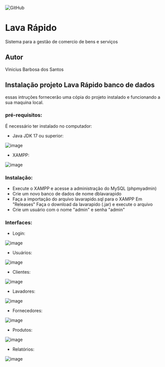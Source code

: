![GitHub](https://img.shields.io/github/license/viniciussantosbarbosa/agenda)
# Lava Rápido
Sistema para a gestão de comercio de bens e serviços

## Autor
Vinicius Barbosa dos Santos

## Instalação projeto Lava Rápido banco de dados
essas intruções fornecerão uma cópia do projeto instalado e funcionando a sua maquina local. 
### pré-requisitos:
É necessário ter instalado no computador:

* Java JDK 17 ou superior:
   
![image](https://github.com/viniciussantosbarbosa/agenda/assets/95319523/6ebd995d-a7a1-492a-a48f-c2fcb3641494)

* XAMPP:
  
![image](https://github.com/viniciussantosbarbosa/agenda/assets/95319523/828d95fa-1824-4371-85ac-94f68de77f1d)



### Instalação:
* Execute o XAMPP e acesse a administração do MySQL (phpmyadmin)
* Crie um novo banco de dados de nome dblavarapido
* Faça a importação do arquivo lavarapido.sql para o XAMPP Em "Releases" Faça o download da lavarapido (.jar) e execute o arquivo
* Crie um usuário com o nome "admin" e senha "admin"

### Interfaces:

* Login:

 ![image](https://github.com/viniciussantosbarbosa/Lava_Rapido/assets/95319523/64f0a18d-fe9d-4ce7-8f9b-e4626af1f653)

* Usuários:
  
![image](https://github.com/viniciussantosbarbosa/Lava_Rapido/assets/95319523/272519c2-20b5-4cc0-8914-618e6b8514a8)

* Clientes:
  
![image](https://github.com/viniciussantosbarbosa/Lava_Rapido/assets/95319523/47549757-e31d-447a-9bbf-ea03be5e7267)

* Lavadores:
  
![image](https://github.com/viniciussantosbarbosa/Lava_Rapido/assets/95319523/58d21188-d07a-4bdd-ad22-c340c4c4edfa)

* Fornecedores:
  
![image](https://github.com/viniciussantosbarbosa/Lava_Rapido/assets/95319523/d4a15dcb-04b0-463d-864e-bab0278f1194)

* Produtos:
  
![image](https://github.com/viniciussantosbarbosa/Lava_Rapido/assets/95319523/4c91d677-df67-4d35-aa67-f91f924e6a9a)

* Relatórios:
  
![image](https://github.com/viniciussantosbarbosa/Lava_Rapido/assets/95319523/15190721-fbb4-4374-9a82-ed4c81be92b5)


